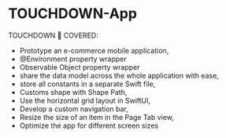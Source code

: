 # TOUCHDOWN-App

TOUCHDOWN 🏈 COVERED:
* Prototype an e-commerce mobile application,
* @Environment property wrapper
* Observable Object property wrapper
* share the data model across the whole application with ease,
* store all constants in a separate Swift file,
* Customs shape with Shape Path,
* Use the horizontal grid layout in SwiftUI,
* Develop a custom navigation bar,
* Resize the size of an item in the Page Tab view,
* Optimize the app for different screen sizes
